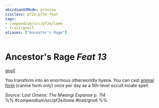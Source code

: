 ```yaml
---
obsidianUIMode: preview
cssclass: pf2e,pf2e-feat
tags:
- compendium/src/pf2e/lome
- trait/gnoll
aliases: ["Ancestor's Rage"]
---
```

# Ancestor's Rage  *Feat 13*  
[gnoll](../../rules/traits/gnoll-b1.md)  


You transform into an enormous otherworldly hyena. You can cast [animal form](../spells/animal-form.md) (canine form only) once per day as a 5th-level occult innate spell.

*Source: Lost Omens: The Mwangi Expanse p. 114*  
%% #compendium/src/pf2e/lome #trait/gnoll %%